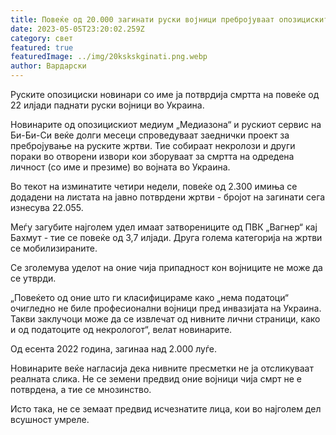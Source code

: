 ```yaml
---
title: Повеќе од 20.000 загинати руски војници пребројуваат опозициските медиуми
date: 2023-05-05T23:20:02.259Z
category: свет
featured: true
featuredImage: ../img/20kskskginati.png.webp
author: Вардарски
---
```


Руските опозициски новинари со име ја потврдија смртта на повеќе од 22 илјади паднати руски војници во Украина.

Новинарите од опозицискиот медиум „Медиазона“ и рускиот сервис на Би-Би-Си веќе долги месеци спроведуваат заеднички проект за пребројување на руските жртви. Тие собираат некролози и други пораки во отворени извори кои зборуваат за смртта на одредена личност (со име и презиме) во војната во Украина.

Во текот на изминатите четири недели, повеќе од 2.300 имиња се додадени на листата на јавно потврдени жртви - бројот на загинати сега изнесува 22.055.

Меѓу загубите најголем удел имаат затворениците од ПВК „Вагнер“ кај Бахмут - тие се повеќе од 3,7 илјади. Друга голема категорија на жртви се мобилизираните.

Се зголемува уделот на оние чија припадност кон војниците не може да се утврди.

„Повеќето од оние што ги класифицираме како „нема податоци“ очигледно не биле професионални војници пред инвазијата на Украина. Такви заклучоци може да се извлечат од нивните лични страници, како и од податоците од некрологот“, велат новинарите.

Од есента 2022 година, загинаа над 2.000 луѓе.

Новинарите веќе нагласија дека нивните пресметки не ја отсликуваат реалната слика. Не се земени предвид оние војници чија смрт не е потврдена, а тие се мнозинство.

Исто така, не се земаат предвид исчезнатите лица, кои во најголем дел всушност умреле.
